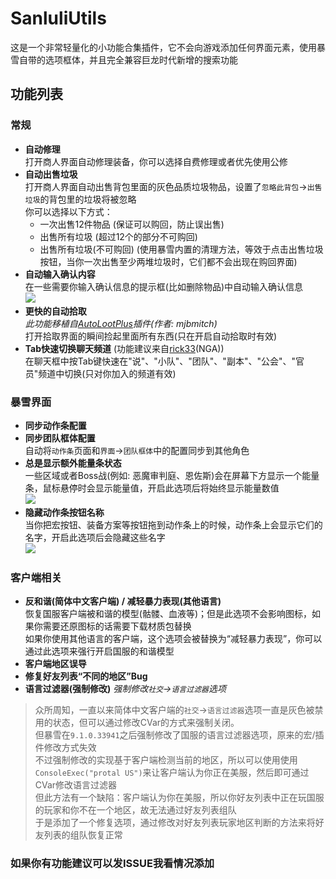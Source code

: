 # SanluliUtils

这是一个非常轻量化的小功能合集插件，它不会向游戏添加任何界面元素，使用暴雪自带的选项框体，并且完全兼容巨龙时代新增的搜索功能  

## 功能列表

### 常规

- **自动修理**  
打开商人界面自动修理装备，你可以选择自费修理或者优先使用公修
- **自动出售垃圾**  
打开商人界面自动出售背包里面的灰色品质垃圾物品，设置了`忽略此背包`->`出售垃圾`的背包里的垃圾将被忽略  
你可以选择以下方式：  
    - 一次出售12件物品 (保证可以购回，防止误出售)  
    - 出售所有垃圾 (超过12个的部分不可购回)  
    - 出售所有垃圾(不可购回) (使用暴雪内置的清理方法，等效于点击出售垃圾按钮，当你一次出售至少两堆垃圾时，它们都不会出现在购回界面)  
- **自动输入确认内容**  
在一些需要你输入确认信息的提示框(比如删除物品)中自动输入确认信息  
![](https://img.nga.178.com/attachments/mon_202408/22/5kQ2u-456lK10T1kSe9-5g.jpg)
- **更快的自动拾取**  
*此功能移植自[AutoLootPlus](https://www.curseforge.com/wow/addons/auto-loot-plus)插件(作者: mjbmitch)*  
打开拾取界面的瞬间捡起里面所有东西(只在开启自动拾取时有效)
- **Tab快速切换聊天频道** (功能建议来自[rick33](https://nga.178.com/nuke.php?func=ucp&uid=39795)(NGA))  
在聊天框中按Tab键快速在"说"、"小队"、"团队"、"副本"、"公会"、"官员"频道中切换(只对你加入的频道有效)
### 暴雪界面  
- **同步动作条配置**  
- **同步团队框体配置**  
自动将`动作条`页面和`界面`->`团队框体`中的配置同步到其他角色
- **总是显示额外能量条状态**  
一些区域或者Boss战(例如: 恶魔审判庭、恩佐斯)会在屏幕下方显示一个能量条，鼠标悬停时会显示能量值，开启此选项后将始终显示能量数值  
![](https://img.nga.178.com/attachments/mon_202408/22/5kQ2u-l2xxKaToS8e-27.jpg)
- **隐藏动作条按钮名称**  
当你把宏按钮、装备方案等按钮拖到动作条上的时候，动作条上会显示它们的名字，开启此选项后会隐藏这些名字  
![](https://img.nga.178.com/attachments/mon_202408/22/5kQ2u-jxarK6T8S2y-1l.jpg)

### 客户端相关
- **反和谐(简体中文客户端) / 减轻暴力表现(其他语言)**  
恢复国服客户端被和谐的模型(骷髅、血液等)；但是此选项不会影响图标，如果你需要还原图标的话需要下载材质包替换  
如果你使用其他语言的客户端，这个选项会被替换为“减轻暴力表现”，你可以通过此选项来强行开启国服的和谐模型  
- **客户端地区误导**  
- **修复好友列表“不同的地区”Bug**  
- **语言过滤器(强制修改)**  *强制修改`社交`->`语言过滤器`选项*  
> 众所周知，一直以来简体中文客户端的`社交`->`语言过滤器`选项一直是灰色被禁用的状态，但可以通过修改CVar的方式来强制关闭。  
> 但暴雪在`9.1.0.33941`之后强制修改了国服的语言过滤器选项，原来的宏/插件修改方式失效  
> 不过强制修改的实现基于客户端检测当前的地区，所以可以使用使用`ConsoleExec("protal US")`来让客户端认为你正在美服，然后即可通过CVar修改语言过滤器  
> 但此方法有一个缺陷：客户端认为你在美服，所以你好友列表中正在玩国服的玩家和你不在一个地区，故无法通过好友列表组队  
> 于是添加了一个修复选项，通过修改对好友列表玩家地区判断的方法来将好友列表的组队恢复正常  

### 如果你有功能建议可以发ISSUE我看情况添加